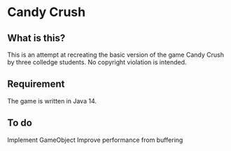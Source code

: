 Candy Crush
=======
What is this?
-------
This is an attempt at recreating the basic version of the game Candy Crush by three colledge students. No copyright violation is intended.

Requirement
-------
The game is written in Java 14.

To do
-------
Implement GameObject
Improve performance from buffering